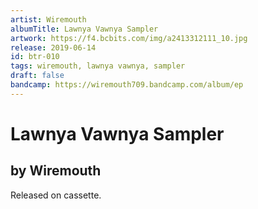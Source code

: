 ```yaml
---
artist: Wiremouth
albumTitle: Lawnya Vawnya Sampler
artwork: https://f4.bcbits.com/img/a2413312111_10.jpg
release: 2019-06-14
id: btr-010
tags: wiremouth, lawnya vawnya, sampler
draft: false
bandcamp: https://wiremouth709.bandcamp.com/album/ep
---
```


# Lawnya Vawnya Sampler

## by Wiremouth

Released on cassette.
